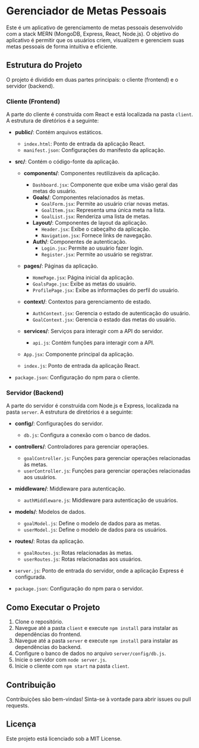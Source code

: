 # Gerenciador de Metas Pessoais

Este é um aplicativo de gerenciamento de metas pessoais desenvolvido com a stack MERN (MongoDB, Express, React, Node.js). O objetivo do aplicativo é permitir que os usuários criem, visualizem e gerenciem suas metas pessoais de forma intuitiva e eficiente.

## Estrutura do Projeto

O projeto é dividido em duas partes principais: o cliente (frontend) e o servidor (backend).

### Cliente (Frontend)

A parte do cliente é construída com React e está localizada na pasta `client`. A estrutura de diretórios é a seguinte:

- **public/**: Contém arquivos estáticos.
  - `index.html`: Ponto de entrada da aplicação React.
  - `manifest.json`: Configurações do manifesto da aplicação.

- **src/**: Contém o código-fonte da aplicação.
  - **components/**: Componentes reutilizáveis da aplicação.
    - `Dashboard.jsx`: Componente que exibe uma visão geral das metas do usuário.
    - **Goals/**: Componentes relacionados às metas.
      - `GoalForm.jsx`: Permite ao usuário criar novas metas.
      - `GoalItem.jsx`: Representa uma única meta na lista.
      - `GoalList.jsx`: Renderiza uma lista de metas.
    - **Layout/**: Componentes de layout da aplicação.
      - `Header.jsx`: Exibe o cabeçalho da aplicação.
      - `Navigation.jsx`: Fornece links de navegação.
    - **Auth/**: Componentes de autenticação.
      - `Login.jsx`: Permite ao usuário fazer login.
      - `Register.jsx`: Permite ao usuário se registrar.

  - **pages/**: Páginas da aplicação.
    - `HomePage.jsx`: Página inicial da aplicação.
    - `GoalsPage.jsx`: Exibe as metas do usuário.
    - `ProfilePage.jsx`: Exibe as informações do perfil do usuário.

  - **context/**: Contextos para gerenciamento de estado.
    - `AuthContext.jsx`: Gerencia o estado de autenticação do usuário.
    - `GoalContext.jsx`: Gerencia o estado das metas do usuário.

  - **services/**: Serviços para interagir com a API do servidor.
    - `api.js`: Contém funções para interagir com a API.

  - `App.jsx`: Componente principal da aplicação.
  - `index.js`: Ponto de entrada da aplicação React.

- `package.json`: Configuração do npm para o cliente.

### Servidor (Backend)

A parte do servidor é construída com Node.js e Express, localizada na pasta `server`. A estrutura de diretórios é a seguinte:

- **config/**: Configurações do servidor.
  - `db.js`: Configura a conexão com o banco de dados.

- **controllers/**: Controladores para gerenciar operações.
  - `goalController.js`: Funções para gerenciar operações relacionadas às metas.
  - `userController.js`: Funções para gerenciar operações relacionadas aos usuários.

- **middleware/**: Middleware para autenticação.
  - `authMiddleware.js`: Middleware para autenticação de usuários.

- **models/**: Modelos de dados.
  - `goalModel.js`: Define o modelo de dados para as metas.
  - `userModel.js`: Define o modelo de dados para os usuários.

- **routes/**: Rotas da aplicação.
  - `goalRoutes.js`: Rotas relacionadas às metas.
  - `userRoutes.js`: Rotas relacionadas aos usuários.

- `server.js`: Ponto de entrada do servidor, onde a aplicação Express é configurada.

- `package.json`: Configuração do npm para o servidor.

## Como Executar o Projeto

1. Clone o repositório.
2. Navegue até a pasta `client` e execute `npm install` para instalar as dependências do frontend.
3. Navegue até a pasta `server` e execute `npm install` para instalar as dependências do backend.
4. Configure o banco de dados no arquivo `server/config/db.js`.
5. Inicie o servidor com `node server.js`.
6. Inicie o cliente com `npm start` na pasta `client`.

## Contribuição

Contribuições são bem-vindas! Sinta-se à vontade para abrir issues ou pull requests.

## Licença

Este projeto está licenciado sob a MIT License.